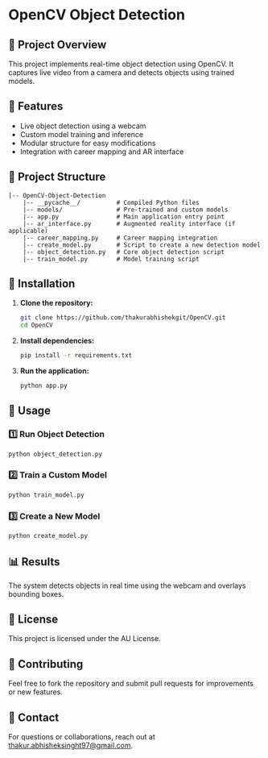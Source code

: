 # OpenCV Object Detection

## 📌 Project Overview
This project implements real-time object detection using OpenCV. It captures live video from a camera and detects objects using trained models.

## 🚀 Features
- Live object detection using a webcam
- Custom model training and inference
- Modular structure for easy modifications
- Integration with career mapping and AR interface

## 📂 Project Structure
```
|-- OpenCV-Object-Detection
    |-- __pycache__/          # Compiled Python files
    |-- models/               # Pre-trained and custom models
    |-- app.py                # Main application entry point
    |-- ar_interface.py       # Augmented reality interface (if applicable)
    |-- career_mapping.py     # Career mapping integration
    |-- create_model.py       # Script to create a new detection model
    |-- object_detection.py   # Core object detection script
    |-- train_model.py        # Model training script
```

## 🔧 Installation
1. **Clone the repository:**
   ```sh
   git clone https://github.com/thakurabhishekgit/OpenCV.git
   cd OpenCV
   ```
2. **Install dependencies:**
   ```sh
   pip install -r requirements.txt
   ```
3. **Run the application:**
   ```sh
   python app.py
   ```

## 🎯 Usage
### 1️⃣ Run Object Detection
```sh
python object_detection.py
```
### 2️⃣ Train a Custom Model
```sh
python train_model.py
```
### 3️⃣ Create a New Model
```sh
python create_model.py
```

## 📊 Results
The system detects objects in real time using the webcam and overlays bounding boxes.

## 📜 License
This project is licensed under the AU License.

## 🤝 Contributing
Feel free to fork the repository and submit pull requests for improvements or new features.

## 📧 Contact
For questions or collaborations, reach out at thakur.abhisheksinght97@gmail.com.

